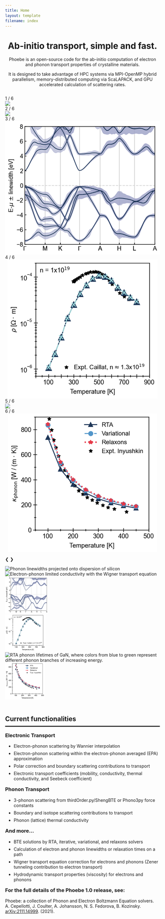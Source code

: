 ```yaml
---
title: Home
layout: template
filename: index
---
```


<head>
<style>
h1 {text-align: center;}
h2 {text-align: center;}

* {
  box-sizing: border-box;
}

img {
  vertical-align: middle;
}

/* Position the image container (needed to position the left and right arrows) */
.container {
  position: relative;
}

/* Hide the images by default */
.mySlides {
  display: none;
}

/* Add a pointer when hovering over the thumbnail images */
.cursor {
  cursor: pointer;
}

/* Next & previous buttons to the left/right of picture */
.prev,
.next {
  cursor: pointer;
  position: absolute;
  top: 40%;
  width: auto;
  padding: 16px;
  margin-top: -50px;
  color: white;
  background-color: rgba(0,0,0,0.4)
  font-weight: bold;
  font-size: 20px;
  border-radius: 0 3px 3px 0;
  user-select: none;
  -webkit-user-select: none;
}

/* Position the "next button" to the right */
.next {
  right: 0;
  border-radius: 3px 0 0 3px;
}

/* On hover, add a black background color with a little bit see-through */
.prev:hover,
.next:hover {
  background-color: #333;
}

/* background color without hover with a little bit see-through */
.prev, .next {
  background-color: #555;
  opacity: 0.7;
}

/* Number text (1/3 etc) */
.numbertext {
  color: #f2f2f2;
  font-size: 12px;
  padding: 8px 12px;
  position: absolute;
  top: 0;
}

/* Container for caption below the images */
.caption-container {
  text-align: center;
  background-color: #555;
  padding: 2px 16px;
  color: white;
}

.row:after {
  content: "";
  display: table;
  clear: both;
}

/* Six columns side by side */
.column {
  float: left;
  width: 16.66%;
}

/* Add a transparency effect for thumnbail images */
.demo {
  opacity: 0.6;
}

.active,
.demo:hover {
  opacity: 1;
}

</style>
</head>

<h1> Ab-initio transport, simple and fast.</h1>
<p style="text-align:center">
Phoebe is an open-source code for the ab-initio computation of electron and phonon transport properties of crystalline materials.
</p>

<p style="text-align:center;">
It is designed to take advantage of HPC systems via MPI-OpenMP hybrid parallelism, memory-distributed computing via ScaLAPACK, and GPU accelerated calculation of scattering rates.
</p>

<div class="container" style="margin-top:2em;">
  <div class="mySlides">
    <div class="numbertext">1 / 6</div>
    <img src="pictures/home/colorPhdisp.png" style="max-height:450px; margin-left:auto; margin-right:auto; display: block">
  </div>

  <div class="mySlides">
    <div class="numbertext">2 / 6</div>
    <img src="pictures/home/wigner.png" style="max-height:450px; margin-left:auto; margin-right:auto; display: block">
  </div>

  <div class="mySlides">
    <div class="numbertext">3 / 6</div>
    <img src="pictures/home/el.bands.tau.png" style="max-height:450px; margin-left:auto; margin-right:auto; display: block">
  </div>

  <div class="mySlides">
    <div class="numbertext">4 / 6</div>
    <img src="pictures/home/3.png" style="max-height:450px; margin-left:auto; margin-right:auto; display: block">
  </div>

  <div class="mySlides">
    <div class="numbertext">5 / 6</div>
    <img src="pictures/home/gan_rta_ph_relaxation_times.png" style="max-height:450px; margin-left:auto; margin-right:auto; display: block">
  </div>

  <div class="mySlides">
    <div class="numbertext">6 / 6</div>
    <img src="pictures/home/gan-thermal-conductivity.png" style="max-height:450px; margin-left:auto; margin-right:auto; display: block">
  </div>

  <a class="prev" style="text-decoration: none" onclick="plusSlides(-1)">❮</a>
  <a class="next" style="text-decoration: none" onclick="plusSlides(1)">❯</a>

  <div class="caption-container">
    <p id="caption"></p>
  </div>

  <div class="row">
    <div class="column">
      <img class="demo cursor" src="pictures/home/colorPhdisp.png" style="max-height:120px" onclick="currentSlide(1)" alt="Phonon linewidths projected onto dispersion of silicon">
    </div>
    <div class="column">
      <img class="demo cursor" src="pictures/home/wigner.png" style="max-height:120px" onclick="currentSlide(2)" alt="Electron-phonon limited conductivity with the Wigner transport equation">
    </div>
    <div class="column">
      <img class="demo cursor" src="pictures/home/el.bands.tau.png" style="max-height:120px" onclick="currentSlide(3)" alt="Electron-phonon linewidths for GaN along its band structure">
    </div>
    <div class="column">
      <img class="demo cursor" src="pictures/home/3.png" style="max-height:120px" onclick="currentSlide(4)" alt="Resistivity of n-type (CoSb3) skutterudite, for which the RTA (dark blue triangles) and iterative (light blue 'x's) perform similarly.">
    </div>
    <div class="column">
      <img class="demo cursor" src="pictures/home/gan_rta_ph_relaxation_times.png" style="max-height:120px" onclick="currentSlide(5)" alt="RTA phonon lifetimes of GaN, where colors from blue to green represent different phonon branches of increasing energy.">
    </div>
    <div class="column">
      <img class="demo cursor" src="pictures/home/gan-thermal-conductivity.png" style="max-height:120px" onclick="currentSlide(6)" alt="Lattice thermal conductivity of GaN along the 'a' crystal axis using the RTA, variational, and relaxons solvers.">
    </div>
  </div>
</div>

<br>

<h2 style="text-align:left; padding-bottom:0.5em; border-bottom:solid"> Current functionalities</h2>

<h3 style="margin:1em 0 1em 0;">Electronic Transport</h3>
  <ul style="padding-left:2em;">
    <li style="margin: 0 0 0.5em 0;"> Electron-phonon scattering by Wannier interpolation</li>
    <li style="margin: 0 0 0.5em 0;"> Electron-phonon scattering within the electron-phonon averaged (EPA) approximation</li>
    <li style="margin: 0 0 0.5em 0;"> Polar correction and boundary scattering contributions to transport</li>
    <li style="margin: 0 0 0em 0;"> Electronic transport coefficients (mobility, conductivity, thermal conductivity, and Seebeck coefficient)</li>
  </ul>
<h3 style="margin:1em 0 1em 0;">Phonon Transport</h3>
  <ul style="padding-left:2em;">
    <li style="margin: 0 0 0.5em 0;"> 3-phonon scattering from thirdOrder.py/ShengBTE or Phono3py force constants </li>
    <li style="margin: 0 0 0.5em 0;"> Boundary and isotope scattering contributions to transport</li>
    <li style="margin: 0 0 0em 0;"> Phonon (lattice) thermal conductivity</li>
  </ul>
<h3 style="margin:1em 0 1em 0;">And more...</h3>
  <ul style="padding-left:2em;">
    <li style="margin: 0 0 0.5em 0;"> BTE solutions by RTA, iterative, variational, and relaxons solvers</li>
    <li style="margin: 0 0 0.5em 0;"> Calculation of electron and phonon linewidths or relaxation times on a path</li>
    <li style="margin: 0 0 0.5em 0;"> Wigner transport equation correction for electrons and phonons (Zener tunneling contribution to electron transport)</li>
    <li style="margin: 0 0 0.5em 0;"> Hydrodynamic transport properties (viscosity) for electrons and phonons</li>
  </ul>

<h3 style="margin:1em 0 1em 0;"> For the full details of the Phoebe 1.0 release, see:</h3>

Phoebe: a collection of Phonon and Electron Boltzmann Equation solvers.<br>
A. Cepellotti, J. Coulter, A. Johansson, N. S. Fedorova, B. Kozinsky.<br>
[arXiv:2111.14999](https://arxiv.org/abs/2111.14999). (2021).


<script>
var slideIndex = 1;
showSlides(slideIndex);

function plusSlides(n) {
  showSlides(slideIndex += n);
}

function currentSlide(n) {
  showSlides(slideIndex = n);
}

function showSlides(n) {
  var i;
  var slides = document.getElementsByClassName("mySlides");
  var dots = document.getElementsByClassName("demo");
  var captionText = document.getElementById("caption");
  if (n > slides.length) {slideIndex = 1}
  if (n < 1) {slideIndex = slides.length}
  for (i = 0; i < slides.length; i++) {
      slides[i].style.display = "none";
  }
  for (i = 0; i < dots.length; i++) {
      dots[i].className = dots[i].className.replace(" active", "");
  }
  slides[slideIndex-1].style.display = "block";
  dots[slideIndex-1].className += " active";
  captionText.innerHTML = dots[slideIndex-1].alt;
}
</script>

